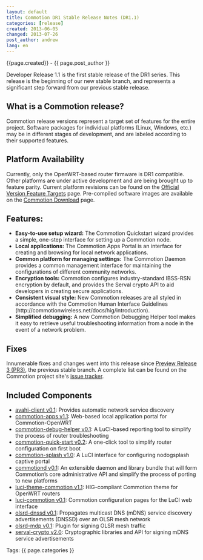 ```yaml
---
layout: default
title: Commotion DR1 Stable Release Notes (DR1.1)
categories: [release]
created: 2013-06-05
changed: 2013-07-26
post_author: andrew
lang: en
---
```

 <div class="meta">
  <span class="author">{{page.created}} - {{ page.post_author }}</span>
</div>
 <p>Developer Release 1.1 is the first stable release of the DR1 series. This release is the beginning of our new stable branch, and represents a significant step forward from our previous stable release.</p>

<h2>What is a Commotion release?</h2>

<p>Commotion release versions represent a target set of features for the entire project. Software packages for individual platforms (Linux, Windows, etc.) may be in different stages of development, and are labeled according to their supported features.</p>

<h2>Platform Availability</h2>

<p>Currently, only the OpenWRT-based router firmware is DR1 compatible. Other platforms are under active development and are being brought up to feature parity. Current platform revisions can be found on the <a href="https://code.commotionwireless.net/projects/commotion/wiki/Official_Version_Feature_Targets">Official Version Feature Targets</a> page. Pre-compiled software images are available on the <a href="https://commotionwireless.net/download">Commotion Download</a> page.</p>

<h2>Features:</h2>

<ul>
	<li><strong>Easy-to-use setup wizard:</strong> The Commotion Quickstart wizard provides a simple, one-step interface for setting up a Commotion node.</li>
	<li><strong>Local applications:</strong> The Commotion Apps Portal is an interface for creating and browsing for local network applications.</li>
	<li><strong>Common platform for managing settings:</strong> The Commotion Daemon provides a common management interface for maintaining the configurations of different community networks.</li>
	<li><strong>Encryption tools:</strong> Commotion configures industry-standard IBSS-RSN encryption by default, and provides the Serval crypto API to aid developers in creating secure applications.</li>
	<li><strong>Consistent visual style:</strong> New Commotion releases are all styled in accordance with the Commotion Human Interface Guidelines (http://commotionwireless.net/docs/hig/introduction).</li>
	<li><strong>Simplified debugging:</strong> A new Commotion Debugging Helper tool makes it easy to retrieve useful troubleshooting information from a node in the event of a network problem.</li>
</ul>

<h2>Fixes</h2>

<p>Innumerable fixes and changes went into this release since <a href="https://code.commotionwireless.net/projects/commotion/wiki/Developer_Pre-Release_%28PR3%29_Feature_Targets">Preview Release 3 (PR3)</a>, the previous stable branch. A complete list can be found on the Commotion project site's <a href="https://code.commotionwireless.net/projects/commotion/issues?set_filter=1&amp;f[]=status_id&amp;op[status_id]=!&amp;v[status_id][]=1&amp;f[]=fixed_version_id&amp;op[fixed_version_id]=%3D&amp;v[fixed_version_id][]=2&amp;f[]=&amp;c[]=tracker&amp;c[]=status&amp;c[]=priority&amp;c[]=subject&amp;c[]=assigned_to&amp;c[]=updated_on&amp;group_by=">issue tracker</a>.</p>

<h2>Included Components</h2>

<ul>
	<li><a href="https://github.com/opentechinstitute/avahi-client">avahi-client v0.1</a>: Provides automatic network service discovery</li>
	<li><a href="https://github.com/opentechinstitute/commotion-apps/">commotion-apps v1.1</a>: Web-based local application portal for Commotion-OpenWRT</li>
	<li><a href="https://github.com/opentechinstitute/commotion-bug-info">commotion-debug-helper v0.1</a>: A LuCI-based reporting tool to simplify the process of router troubleshooting</li>
	<li><a href="https://github.com/opentechinstitute/commotion-quick-start">commotion-quick-start v0.2</a>: A one-click tool to simplify router configuration on first boot</li>
	<li><a href="https://github.com/opentechinstitute/commotion-splash">commotion-splash v1.0</a>: A LuCI interface for configuring nodogsplash captive portal</li>
	<li><a href="https://github.com/opentechinstitute/commotiond">commotiond v0.1</a>: An extensible daemon and library bundle that will form Commotion’s core administrative API and simplify the process of porting to new platforms</li>
	<li><a href="https://github.com/opentechinstitute/commotion-openwrt-theme">luci-theme-commotion v1.1</a>: HIG-compliant Commotion theme for OpenWRT routers</li>
	<li><a href="https://github.com/opentechinstitute/luci-commotion">luci-commotion v0.1</a>: Commotion configuration pages for the LuCI web interface</li>
	<li><a href="https://github.com/opentechinstitute/olsrd/tree/release-0.6.5.4/lib/dnssd">olsrd-dnssd v0.1</a>: Propagates multicast DNS (mDNS) service discovery advertisements (DNSSD) over an OLSR mesh network</li>
	<li><a href="https://github.com/opentechinstitute/olsrd/tree/release-0.6.5.4/lib/mdp">olsrd-mdp v0.1</a>: Plugin for signing OLSR mesh traffic</li>
	<li><a href="https://github.com/opentechinstitute/serval-crypto">serval-crypto v2.0</a>: Cryptographic libraries and API for signing mDNS service advertisements</li>
</ul>
 <div class="tags">Tags: {{ page.categories }}</div>